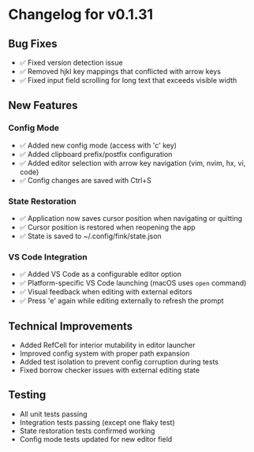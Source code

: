 # Changelog for v0.1.31

## Bug Fixes
- ✅ Fixed version detection issue
- ✅ Removed hjkl key mappings that conflicted with arrow keys
- ✅ Fixed input field scrolling for long text that exceeds visible width

## New Features

### Config Mode
- ✅ Added new config mode (access with 'c' key)
- ✅ Added clipboard prefix/postfix configuration
- ✅ Added editor selection with arrow key navigation (vim, nvim, hx, vi, code)
- ✅ Config changes are saved with Ctrl+S

### State Restoration
- ✅ Application now saves cursor position when navigating or quitting
- ✅ Cursor position is restored when reopening the app
- ✅ State is saved to ~/.config/fink/state.json

### VS Code Integration
- ✅ Added VS Code as a configurable editor option
- ✅ Platform-specific VS Code launching (macOS uses `open` command)
- ✅ Visual feedback when editing with external editors
- ✅ Press 'e' again while editing externally to refresh the prompt

## Technical Improvements
- Added RefCell for interior mutability in editor launcher
- Improved config system with proper path expansion
- Added test isolation to prevent config corruption during tests
- Fixed borrow checker issues with external editing state

## Testing
- All unit tests passing
- Integration tests passing (except one flaky test)
- State restoration tests confirmed working
- Config mode tests updated for new editor field